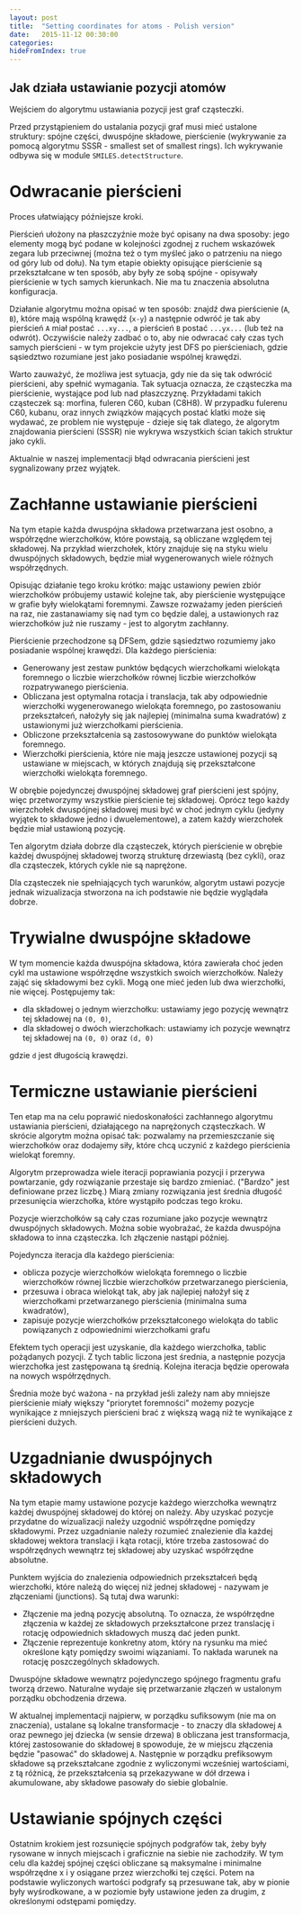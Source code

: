 ```yaml
---
layout: post
title:  "Setting coordinates for atoms - Polish version"
date:   2015-11-12 00:30:00
categories:
hideFromIndex: true
---
```


## Jak działa ustawianie pozycji atomów

Wejściem do algorytmu ustawiania pozycji jest graf cząsteczki.

Przed przystąpieniem do ustalania pozycji graf musi mieć ustalone struktury: spójne części, dwuspójne składowe, pierścienie (wykrywanie za pomocą algorytmu SSSR - smallest set of smallest rings). Ich wykrywanie odbywa się w module `SMILES.detectStructure`.

# Odwracanie pierścieni

Proces ułatwiający późniejsze kroki.

Pierścień ułożony na płaszczyźnie może być opisany na dwa sposoby: jego elementy mogą być podane w kolejności zgodnej z ruchem wskazówek zegara lub przeciwnej (można też o tym myśleć jako o patrzeniu na niego od góry lub od dołu). Na tym etapie obiekty opisujące pierścienie są przekształcane w ten sposób, aby były ze sobą spójne - opisywały pierścienie w tych samych kierunkach. Nie ma tu znaczenia absolutna konfiguracja.

Działanie algorytmu można opisać w ten sposób: znajdź dwa pierścienie (`A`, `B`), które mają wspólną krawędź (`x-y`) a następnie odwróć je tak aby pierścień `A` miał postać `...xy...`, a pierścień `B` postać `...yx...` (lub też na odwrót). Oczywiście należy zadbać o to, aby nie odwracać cały czas tych samych pierścieni - w tym projekcie użyty jest DFS po pierścieniach, gdzie sąsiedztwo rozumiane jest jako posiadanie wspólnej krawędzi.

Warto zauważyć, że możliwa jest sytuacja, gdy nie da się tak odwrócić pierścieni, aby spełnić wymagania. Tak sytuacja oznacza, że cząsteczka ma pierścienie, wystające pod lub nad płaszczyznę. Przykładami takich cząsteczek są: morfina, fuleren C60, kuban (C8H8). W przypadku fulerenu C60, kubanu, oraz innych związków mających postać klatki może się wydawać, ze problem nie występuje - dzieje się tak dlatego, że algorytm znajdowania pierścieni (SSSR) nie wykrywa wszystkich ścian takich struktur jako cykli.

Aktualnie w naszej implementacji błąd odwracania pierścieni jest sygnalizowany przez wyjątek.

# Zachłanne ustawianie pierścieni

Na tym etapie każda dwuspójna składowa przetwarzana jest osobno, a współrzędne wierzchołków, które powstają, są obliczane względem tej składowej. Na przykład wierzchołek, który znajduje się na styku wielu dwuspójnych składowych, będzie miał wygenerowanych wiele różnych współrzędnych.

Opisując działanie tego kroku krótko: mając ustawiony pewien zbiór wierzchołków próbujemy ustawić kolejne tak, aby pierścienie występujące w grafie były wielokątami foremnymi. Zawsze rozważamy jeden pierścień na raz, nie zastanawiamy się nad tym co będzie dalej, a ustawionych raz wierzchołków już nie ruszamy - jest to algorytm zachłanny.

Pierścienie przechodzone są DFSem, gdzie sąsiedztwo rozumiemy jako posiadanie wspólnej krawędzi. Dla każdego pierścienia:

 * Generowany jest zestaw punktów będących wierzchołkami wielokąta foremnego o liczbie wierzchołków równej liczbie wierzchołków rozpatrywanego pierścienia.
 * Obliczana jest optymalna rotacja i translacja, tak aby odpowiednie wierzchołki wygenerowanego wielokąta foremnego, po zastosowaniu przekształceń, nałożyły się jak najlepiej (minimalna suma kwadratów) z ustawionymi już wierzchołkami pierścienia.
 * Obliczone przekształcenia są zastosowywane do punktów wielokąta foremnego.
 * Wierzchołki pierścienia, które nie mają jeszcze ustawionej pozycji są ustawiane w miejscach, w których znajdują się przekształcone wierzchołki wielokąta foremnego.

W obrębie pojedynczej dwuspójnej składowej graf pierścieni jest spójny, więc przetworzymy wszystkie pierścienie tej składowej. Oprócz tego każdy wierzchołek dwuspójnej składowej musi być w choć jednym cyklu (jedyny wyjątek to składowe jedno i dwuelementowe), a zatem każdy wierzchołek będzie miał ustawioną pozycję.

Ten algorytm działa dobrze dla cząsteczek, których pierścienie w obrębie każdej dwuspójnej składowej tworzą strukturę drzewiastą (bez cykli), oraz dla cząsteczek, których cykle nie są naprężone.

Dla cząsteczek nie spełniających tych warunków, algorytm ustawi pozycje jednak wizualizacja stworzona na ich podstawie nie będzie wyglądała dobrze.

# Trywialne dwuspójne składowe

W tym momencie każda dwuspójna składowa, która zawierała choć jeden cykl ma ustawione współrzędne wszystkich swoich wierzchołków. Należy zająć się składowymi bez cykli. Mogą one mieć jeden lub dwa wierzchołki, nie więcej. Postępujemy tak:

 * dla składowej o jednym wierzchołku: ustawiamy jego pozycję wewnątrz tej składowej na `(0, 0)`,
 * dla składowej o dwóch wierzchołkach: ustawiamy ich pozycje wewnątrz tej składowej na `(0, 0)` oraz `(d, 0)`

gdzie `d` jest długością krawędzi.

# Termiczne ustawianie pierścieni

Ten etap ma na celu poprawić niedoskonałości zachłannego algorytmu ustawiania pierścieni, działającego na naprężonych cząsteczkach. W skrócie algorytm można opisać tak: pozwalamy na przemieszczanie się wierzchołków oraz dodajemy siły, które chcą uczynić z każdego pierścienia wielokąt foremny.

Algorytm przeprowadza wiele iteracji poprawiania pozycji i przerywa powtarzanie, gdy rozwiązanie przestaje się bardzo zmieniać. ("Bardzo" jest definiowane przez liczbę.) Miarą zmiany rozwiązania jest średnia długość przesunięcia wierzchołka, które wystąpiło podczas tego kroku.

Pozycje wierzchołków są cały czas rozumiane jako pozycje wewnątrz dwuspójnych składowych. Można sobie wyobrażać, że każda dwuspójna składowa to inna cząsteczka. Ich złączenie nastąpi później.

Pojedyncza iteracja dla każdego pierścienia:

 * oblicza pozycje wierzchołków wielokąta foremnego o liczbie wierzchołków równej liczbie wierzchołków przetwarzanego pierścienia,
 * przesuwa i obraca wielokąt tak, aby jak najlepiej nałożył się z wierzchołkami przetwarzanego pierścienia (minimalna suma kwadratów),
 * zapisuje pozycje wierzchołków przekształconego wielokąta do tablic powiązanych z odpowiednimi wierzchołkami grafu

Efektem tych operacji jest uzyskanie, dla każdego wierzchołka, tablic pożądanych pozycji. Z tych tablic liczona jest średnia, a następnie pozycja wierzchołka jest zastępowana tą średnią. Kolejna iteracja będzie operowała na nowych współrzędnych.

Średnia może być ważona - na przykład jeśli zależy nam aby mniejsze pierścienie miały większy "priorytet foremności" możemy pozycje wynikające z mniejszych pierścieni brać z większą wagą niż te wynikające z pierścieni dużych.

# Uzgadnianie dwuspójnych składowych

Na tym etapie mamy ustawione pozycje każdego wierzchołka wewnątrz każdej dwuspójnej składowej do której on należy. Aby uzyskać pozycje przydatne do wizualizacji należy uzgodnić współrzędne pomiędzy składowymi. Przez uzgadnianie należy rozumieć znalezienie dla każdej składowej wektora translacji i kąta rotacji, które trzeba zastosować do współrzędnych wewnątrz tej składowej aby uzyskać współrzędne absolutne.

Punktem wyjścia do znalezienia odpowiednich przekształceń będą wierzchołki, które należą do więcej niż jednej składowej - nazywam je złączeniami (junctions). Są tutaj dwa warunki:

 * Złączenie ma jedną pozycję absolutną. To oznacza, że współrzędne złączenia w każdej ze składowych przekształcone przez translację i rotację odpowiednich składowych muszą dać jeden punkt.
 * Złączenie reprezentuje konkretny atom, który na rysunku ma mieć określone kąty pomiędzy swoimi wiązaniami. To nakłada warunek na rotację poszczególnych składowych.

Dwuspójne składowe wewnątrz pojedynczego spójnego fragmentu grafu tworzą drzewo. Naturalne wydaje się przetwarzanie złączeń w ustalonym porządku obchodzenia drzewa.

W aktualnej implementacji najpierw, w porządku sufiksowym (nie ma on znaczenia), ustalane są lokalne transformacje - to znaczy dla składowej `A` oraz pewnego jej dziecka (w sensie drzewa) `B` obliczana jest transformacja, której zastosowanie do składowej `B` spowoduje, że w miejscu złączenia będzie "pasować" do składowej `A`. Następnie w porządku prefiksowym składowe są przekształcane zgodnie z wyliczonymi wcześniej wartościami, z tą różnicą, że przekształcenia są przekazywane w dół drzewa i akumulowane, aby składowe pasowały do siebie globalnie.

# Ustawianie spójnych części

Ostatnim krokiem jest rozsunięcie spójnych podgrafów tak, żeby były rysowane w innych miejscach i graficznie na siebie nie zachodziły. W tym celu dla każdej spójnej części obliczane są maksymalne i minimalne współrzędne x i y osiągane przez wierzchołki tej części. Potem na podstawie wyliczonych wartości podgrafy są przesuwane tak, aby w pionie były wyśrodkowane, a w poziomie były ustawione jeden za drugim, z określonymi odstępami pomiędzy.


